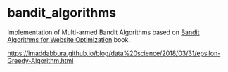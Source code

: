 # bandit_algorithms
Implementation of Multi-armed Bandit Algorithms based on [Bandit Algorithms for Website Optimization](http://shop.oreilly.com/product/0636920027393.do) book.

https://imaddabbura.github.io/blog/data%20science/2018/03/31/epsilon-Greedy-Algorithm.html
